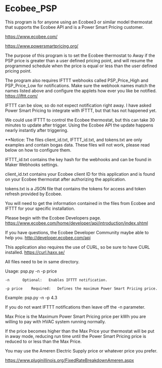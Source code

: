 # Ecobee_PSP

This program is for anyone using an Ecobee3 or similar model thermostat that supports the Ecobee API and is a Power Smart Pricing customer.

https://www.ecobee.com/

https://www.powersmartpricing.org/

The purpose of this program is to set the Ecobee thermostat to Away if the PSP price is greater than a user defined pricing point,
and will resume the programmed schedule when the price is equal or less than the user defined pricing point.

The program also requires IFTTT webhooks called PSP_Price_High and PSP_Price_Low for notifications.
Make sure the webhook names match the names listed above and configure the applets how ever you like be notified.
https://ifttt.com/

IFTTT can be slow, so do not expect notification right away.
I have asked Power Smart Pricing to integrate with IFTTT, but that has not happened yet.

We could use IFTTT to control the Ecobee thermostat, but this can take 30 minutes to update after trigger.
Using the Ecobee API the update happens nearly instantly after triggering.

**Notice:  The files client_id.txt, IFTTT_id.txt, and tokens.txt are only examples and contain bogas data.
These files will not work, please read below on how to configure them.

IFTTT_id.txt contains the key hash for the webhooks and can be found in Maker Webhooks settings.

client_id.txt contains your Ecobee client ID for this application and is found on your Ecobee thermostat after authorizing the application.

tokens.txt is a JSON file that contains the tokens for access and token refresh provided by Ecobee.

You will need to get the information contained in the files from Ecobee and IFTTT for your specific installation.

Please begin with the Ecobee Developers page.
https://www.ecobee.com/home/developer/api/introduction/index.shtml

If you have questions, the Ecobee Developer Community maybe able to help you.
http://developer.ecobee.com/api

This application also requires the use of CURL, so be sure to have CURL installed.
https://curl.haxx.se/

All files need to be in same directory.

Usage: psp.py -n -p price

	-n		Optional: 	Enables IFTTT notification.

	-p price	Required: 	Defines the maximum Power Smart Pricing price.
	
Example: psp.py -n -p 4.3

If you do not want IFTTT notifications then leave off the -n parameter.

Max Price is the Maximum Power Smart Pricing price per kWh you are willing to pay with HVAC system running normally.

If the price becomes higher than the Max Price your thermostat will be put in away mode, reducing run time until the Power Smart Pricing price is reduced to or less than the Max Price.

You may use the Ameren Electric Supply price or whatever price you prefer.

https://www.pluginillinois.org/FixedRateBreakdownAmeren.aspx
